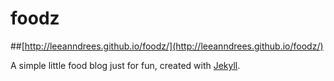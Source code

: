 foodz
=====
##[http://leeanndrees.github.io/foodz/](http://leeanndrees.github.io/foodz/)

A simple little food blog just for fun, created with [Jekyll](http://jekyllrb.com).